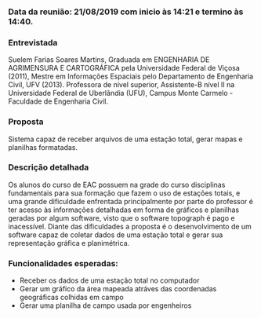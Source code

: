 ### Data da reunião: 21/08/2019 com inicio às 14:21 e termino às 14:40.

### Entrevistada
Suelem Farias Soares Martins, Graduada em ENGENHARIA DE AGRIMENSURA E CARTOGRÁFICA pela Universidade Federal de Viçosa (2011), 
Mestre em Informações Espaciais pelo Departamento de Engenharia Civil, UFV (2013). Professora de nível superior, 
Assistente-B nível II na Universidade Federal de Uberlândia (UFU), Campus Monte Carmelo - Faculdade de Engenharia Civil.

### Proposta
Sistema capaz de receber arquivos de uma estação total, gerar mapas e planilhas formatadas.

### Descrição detalhada
Os alunos do curso de EAC possuem na grade do curso disciplinas fundamentais para sua formação que fazem o uso de estações totais, e uma grande dificuldade enfrentada principalmente por parte do professor é ter acesso às informações detalhadas em forma de gráficos e planilhas geradas por algum software, visto que o software topograph é pago e inacessível. Diante das dificuldades a proposta é o desenvolvimento de um software capaz de coletar dados de uma estação total e gerar sua representação gráfica e planimétrica. 

### Funcionalidades esperadas:

- Receber os dados de uma estação total no computador
- Gerar um gráfico da área mapeada atráves das coordenadas geográficas colhidas em campo
- Gerar uma planilha de campo usada por engenheiros

